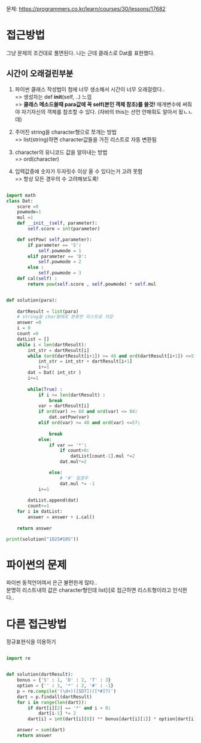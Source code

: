 문제: https://programmers.co.kr/learn/courses/30/lessons/17682

# 접근방법
그냥 문제의 조건대로 풀면된다. 나는 근데 클래스로 Dat를 표현했다. 

## 시간이 오래걸린부분
1. 파이썬 클래스 작성법이 첨에 너무 생소해서 시간이 너무 오래걸렸다..   
=> 생성자는 def __init__(self, ..) 느낌   
=> __클래스 메소드쓸때 para값에 꼭 self(본인 객체 참조)를 쓸것!__ 매개변수에 써줘야 자기자신의 객체를 참조할 수 있다. (자바의 this는 선언 안해줘도 알아서 됬ㄴㄴ데)   

2. 주어진 string을 character형으로 쪼개는 방법   
=> list(string)하면 character값들을 가진 리스트로 자동 변환됨   

3. character의 유니코드 값을 알아내는 방법   
=> ord(character)

4. 입력값중에 숫자가 두자릿수 이상 올 수 있다는거 고려 못함   
=> 항상 모든 경우의 수 고려해보도록!


```python

import math
class Dat:
    score =0
    powmode=1  
    mul =1
    def __init__(self, parameter):
        self.score = int(parameter)

    def setPow( self,parameter):
        if parameter == 'S':            
            self.powmode = 1
        elif parameter == 'D':
            self.powmode = 2
        else :
            self.powmode = 3              
    def cal(self) :
        return pow(self.score , self.powmode) * self.mul


def solution(para):
    
    dartResult = list(para)
    # string을 char형태로 분류한 리스트로 저장    
    answer =0
    i = 0
    count =0
    datList = []
    while i < len(dartResult):
        int_str = dartResult[i]
        while (ord(dartResult[i+1]) >= 48 and ord(dartResult[i+1]) <=57) :
            int_str = int_str + dartResult[i+1]
            i+=1
        dat = Dat( int_str )
        i+=1
        
        while(True) :
            if i >= len(dartResult) :
                break
            var = dartResult[i]
            if ord(var) >= 68 and ord(var) <= 84:
                dat.setPow(var)
            elif ord(var) >= 48 and ord(var) <=57:
                
                break
            else:
                if var == '*':
                    if count>0:
                        datList[count-1].mul *=2
                    dat.mul*=2

                else:
                    # '#' 일경우 
                    dat.mul *= -1
            i+=1
        
        datList.append(dat)
        count+=1
    for i in datList:
        answer = answer + i.cal()
    
    return answer

print(solution("1D2S#10S"))
```


# 파이썬의 문제
파이썬 동적언어여서 은근 불편한게 많타..  
분명히 리스트내의 값은 character형인데 list[i]로 접근하면 리스트형이라고 인식한다..

# 다른 접근방법
정규표현식을 이용하기
```python

import re


def solution(dartResult):
    bonus = {'S' : 1, 'D' : 2, 'T' : 3}
    option = {'' : 1, '*' : 2, '#' : -1}
    p = re.compile('(\d+)([SDT])([*#]?)')
    dart = p.findall(dartResult)
    for i in range(len(dart)):
        if dart[i][2] == '*' and i > 0:
            dart[i-1] *= 2
        dart[i] = int(dart[i][0]) ** bonus[dart[i][1]] * option[dart[i][2]]

    answer = sum(dart)
    return answer
```

